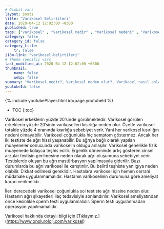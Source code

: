 ```yaml
---
# Global vars
layout: posts
title: "Varikosel Belirtileri"
date: 2020-04-12 12:02:00 +0300
published: true
tags: ["varikosel" , "Varikosel nedir" , "Varikosel nedeni" , "Varikosel nasıl olur" , "varikosel nasıl görünür" , "varikosel oluşumu", "Varikosel teşhis" , "varikosel belirti" , "Varikosel ameliyatı ne zaman" , "Varikosel ameliyatı nedir" , "Varikosel ameliyatı nasıl yapılır" , "Varikosel tedavi" , "varikosel çözümü" , "varikosel ameliyatı" , "varikosel kısırlığı" , "sperm sayısı tedavi" , "sperm sayısı arttırma" ]
category: false
category_id: false
category_title:
    tr: false
i18n-link: "varikosel-belirtileri"
# Theme specific vars
last_modified_at: 2020-04-12 12:02:00 +0300
thumbnail:
    name: false
    webp: false
summary: "Varikosel nedir?, Varikosel neden olur?, Varikosel nasıl anlaşılır?, Varikosel teşhisi? , Varikosel ne zaman ameliyat edilmeli? , Varikosel ameliyatı nedir?,  Varikosel ameliyatı nasıl yapılır?, Varikosel tedavisi?"
youtubeId: false
---
```

{% include youtubePlayer.html id=page.youtubeId %}

* TOC
{:toc}

Varikosel erkeklerin yüzde 20’sinde görülmektedir. Varikosel görülen erkeklerin yüzde 20’sinin varikoselleri kısırlığa neden olur. Özetle varikosel totalde yüzde 4 oranında kısırlığa sebebiyet verir. Yani her varikosel kısırlığın nedeni olmayabilir. Varikosel çoğunlukla hiç semptom göstermez. Ancak her iki testiste de ağrı hissi yaşanabilir. Bu ağrıya bağlı olarak yapılan muayeneler sonucunda varikoselin olduğu anlaşılır. Varikosel genellikle fizik muayenede kolayca teşhis edilir. Ergenlik döneminde artış gösteren cinsel arzular testisin gerilmesine neden olarak ağrı oluşumuna sebebiyet verir. Testislerde oluşan bu ağrı mastürbasyon yapılmasıyla giderilir. Bazı durumlarda bu ağrı varikosel ile karıştırılır. Bu belirti teşhiste yanılgıya neden olabilir. Dikkat edilmesi gereklidir. Hastalara varikosel için hemen cerrahi müdahale uygulanmamalıdır. Hastanın varikoselinin durumuna göre ameliyat kararı verilmelidir.

İleri derecedeki varikosel çoğunlukla sol testiste ağrı hissine neden olur. Hastanın ağrı şikayetleri ilaç tedavisiyle sonlandırılır. Varikosel ameliyatından önce kesinlikle sperm testi uygulanmalıdır. Sperm testi uygulanmadan operasyon yapılmamalıdır.


Varikosel hakkında detaylı bilgi için [Tıklayınız.] (https://www.onoluroloji.com/varikosel)
